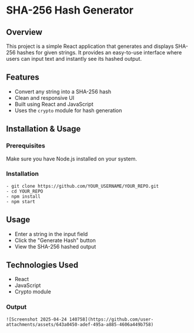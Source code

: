 # SHA-256 Hash Generator  

## Overview  
This project is a simple React application that generates and displays SHA-256 hashes for given strings. It provides an easy-to-use interface where users can input text and instantly see its hashed output.  

## Features  
- Convert any string into a SHA-256 hash  
- Clean and responsive UI  
- Built using React and JavaScript  
- Uses the `crypto` module for hash generation  

## Installation & Usage  

### Prerequisites  
Make sure you have Node.js installed on your system.  

### Installation  

    - git clone https://github.com/YOUR_USERNAME/YOUR_REPO.git  
    - cd YOUR_REPO  
    - npm install  
    - npm start


## Usage
- Enter a string in the input field
- Click the "Generate Hash" button
- View the SHA-256 hashed output

## Technologies Used
- React
- JavaScript
- Crypto module

### Output

    ![Screenshot 2025-04-24 140758](https://github.com/user-attachments/assets/643a0450-adef-495a-a885-4606a449b758)







